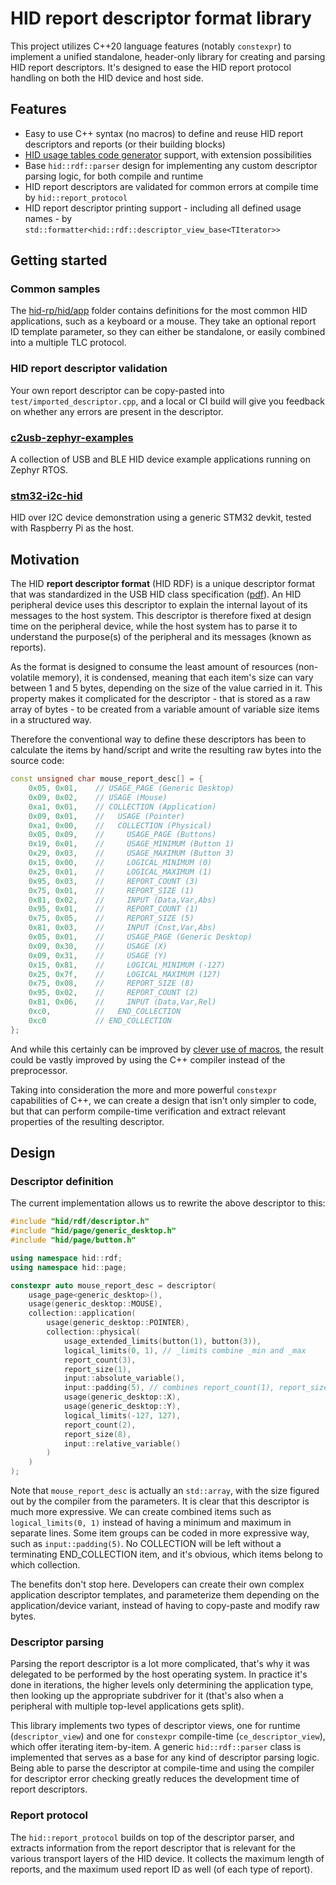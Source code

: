 # HID report descriptor format library

This project utilizes C++20 language features (notably `constexpr`) to implement a unified standalone, header-only library
for creating and parsing HID report descriptors. It's designed to ease the HID report protocol handling
on both the HID device and host side.

## Features

* Easy to use C++ syntax (no macros) to define and reuse HID report descriptors and reports (or their building blocks)
* [HID usage tables code generator][hid-usage-tables] support, with extension possibilities
* Base `hid::rdf::parser` design for implementing any custom descriptor parsing logic, for both compile and runtime
* HID report descriptors are validated for common errors at compile time by `hid::report_protocol`
* HID report descriptor printing support - including all defined usage names - by
`std::formatter<hid::rdf::descriptor_view_base<TIterator>>`

## Getting started

### Common samples

The [hid-rp/hid/app](hid-rp/hid/app) folder contains definitions for the most common HID applications, such as a keyboard or a mouse.
They take an optional report ID template parameter, so they can either be standalone, or easily combined into
a multiple TLC protocol.

### HID report descriptor validation

Your own report descriptor can be copy-pasted into `test/imported_descriptor.cpp`, and a local or CI build
will give you feedback on whether any errors are present in the descriptor.

### [c2usb-zephyr-examples][c2usb-zephyr-examples]

A collection of USB and BLE HID device example applications running on Zephyr RTOS.

### [stm32-i2c-hid][stm32-i2c-hid]

HID over I2C device demonstration using a generic STM32 devkit, tested with Raspberry Pi as the host.

## Motivation

The HID **report descriptor format** (HID RDF) is a unique descriptor format that was standardized in the USB HID class specification ([pdf][USB-HID]).
An HID peripheral device uses this descriptor to explain the internal layout of its messages to the host system.
This descriptor is therefore fixed at design time on the peripheral device, while the host system has to parse it
to understand the purpose(s) of the peripheral and its messages (known as reports).

As the format is designed to consume the least amount of resources (non-volatile memory), it is condensed,
meaning that each item's size can vary between 1 and 5 bytes, depending on the size of the value carried in it.
This property makes it complicated for the descriptor - that is stored as a raw array of bytes - to be created
from a variable amount of variable size items in a structured way.

Therefore the conventional way to define these descriptors has been to calculate the items by hand/script
and write the resulting raw bytes into the source code:

```C++
const unsigned char mouse_report_desc[] = {
    0x05, 0x01,    // USAGE_PAGE (Generic Desktop)
    0x09, 0x02,    // USAGE (Mouse)
    0xa1, 0x01,    // COLLECTION (Application)
    0x09, 0x01,    //   USAGE (Pointer)
    0xa1, 0x00,    //   COLLECTION (Physical)
    0x05, 0x09,    //     USAGE_PAGE (Buttons)
    0x19, 0x01,    //     USAGE_MINIMUM (Button 1)
    0x29, 0x03,    //     USAGE_MAXIMUM (Button 3)
    0x15, 0x00,    //     LOGICAL_MINIMUM (0)
    0x25, 0x01,    //     LOGICAL_MAXIMUM (1)
    0x95, 0x03,    //     REPORT_COUNT (3)
    0x75, 0x01,    //     REPORT_SIZE (1)
    0x81, 0x02,    //     INPUT (Data,Var,Abs)
    0x95, 0x01,    //     REPORT_COUNT (1)
    0x75, 0x05,    //     REPORT_SIZE (5)
    0x81, 0x03,    //     INPUT (Cnst,Var,Abs)
    0x05, 0x01,    //     USAGE_PAGE (Generic Desktop)
    0x09, 0x30,    //     USAGE (X)
    0x09, 0x31,    //     USAGE (Y)
    0x15, 0x81,    //     LOGICAL_MINIMUM (-127)
    0x25, 0x7f,    //     LOGICAL_MAXIMUM (127)
    0x75, 0x08,    //     REPORT_SIZE (8)
    0x95, 0x02,    //     REPORT_COUNT (2)
    0x81, 0x06,    //     INPUT (Data,Var,Rel)
    0xc0,          //   END_COLLECTION
    0xc0           // END_COLLECTION
};
```

And while this certainly can be improved by [clever use of macros](https://github.com/IntergatedCircuits/HidReportDef/blob/8e77498e0e8f4bf4ba57a64ee958ba134de2a37e/include/hid/mouse.h#L35),
the result could be vastly improved by using the C++ compiler instead of the preprocessor.

Taking into consideration the more and more powerful `constexpr` capabilities of C++,
we can create a design that isn't only simpler to code, but that can perform compile-time verification
and extract relevant properties of the resulting descriptor.

## Design

### Descriptor definition

The current implementation allows us to rewrite the above descriptor to this:

```C++
#include "hid/rdf/descriptor.h"
#include "hid/page/generic_desktop.h"
#include "hid/page/button.h"

using namespace hid::rdf;
using namespace hid::page;

constexpr auto mouse_report_desc = descriptor(
    usage_page<generic_desktop>(),
    usage(generic_desktop::MOUSE),
    collection::application(
        usage(generic_desktop::POINTER),
        collection::physical(
            usage_extended_limits(button(1), button(3)),
            logical_limits(0, 1), // _limits combine _min and _max
            report_count(3),
            report_size(1),
            input::absolute_variable(),
            input::padding(5), // combines report_count(1), report_size(param), and input()
            usage(generic_desktop::X),
            usage(generic_desktop::Y),
            logical_limits(-127, 127),
            report_count(2),
            report_size(8),
            input::relative_variable()
        )
    )
);
```

Note that `mouse_report_desc` is actually an `std::array`, with the size figured out by the compiler from the parameters.
It is clear that this descriptor is much more expressive. We can create combined items such as `logical_limits(0, 1)`
instead of having a minimum and maximum in separate lines. Some item groups can be coded in more expressive way,
such as `input::padding(5)`. No COLLECTION will be left without a terminating END_COLLECTION item, and it's obvious,
which items belong to which collection.

The benefits don't stop here. Developers can create their own complex application descriptor templates, and parameterize them
depending on the application/device variant, instead of having to copy-paste and modify raw bytes.

### Descriptor parsing

Parsing the report descriptor is a lot more complicated, that's why it was delegated to be performed by the host operating system.
In practice it's done in iterations, the higher levels only determining the application type, then looking up the appropriate subdriver
for it (that's also when a peripheral with multiple top-level applications gets split).

This library implements two types of descriptor views, one for runtime (`descriptor_view`)
and one for `constexpr` compile-time (`ce_descriptor_view`), which offer iterating item-by-item.
A generic `hid::rdf::parser` class is implemented that serves as a base for any kind of descriptor parsing logic.
Being able to parse the descriptor at compile-time and using the compiler for descriptor error checking
greatly reduces the development time of report descriptors.

### Report protocol

The `hid::report_protocol` builds on top of the descriptor parser, and extracts information from the report descriptor
that is relevant for the various transport layers of the HID device. It collects the maximum length of reports,
and the maximum used report ID as well (of each type of report).

[USB-HID]: https://www.usb.org/sites/default/files/hid1_11.pdf
[hid-usage-tables]: https://github.com/IntergatedCircuits/hid-usage-tables
[stm32-i2c-hid]: https://github.com/benedekkupper/stm32-i2c-hid
[c2usb-zephyr-examples]: https://github.com/IntergatedCircuits/c2usb-zephyr-examples
